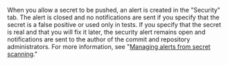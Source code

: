When you allow a secret to be pushed, an alert is created in the "Security" tab. The alert is closed and no notifications are sent if you specify that the secret is a false positive or used only in tests. If you specify that the secret is real and that you will fix it later, the security alert remains open and notifications are sent to the author of the commit and repository administrators. For more information, see "[Managing alerts from secret scanning](/code-security/secret-scanning/managing-alerts-from-secret-scanning)."